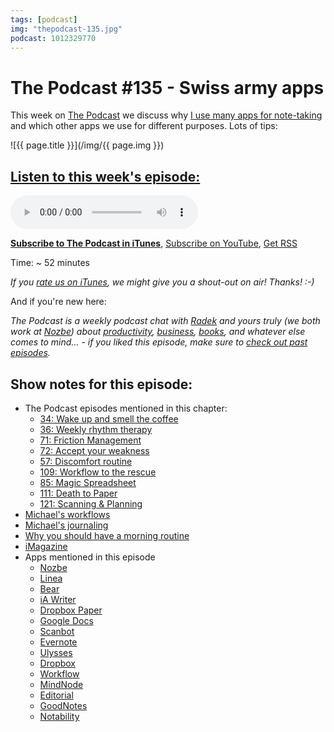 ```yaml
---
tags: [podcast]
img: "thepodcast-135.jpg"
podcast: 1012329770
---
```


# The Podcast #135 - Swiss army apps

This week on [The Podcast][p] we discuss why [I use many apps for note-taking](https://sliwinski.com/workflows) and which other apps we use for different purposes. Lots of tips:

<!--More-->

![{{ page.title }}](/img/{{ page.img }})

## [Listen to this week's episode:][e]

<audio controls>
<source src="https://files.nozbe.com/podcast/135.mp3" type="audio/mpeg">
</audio>

**[Subscribe to The Podcast in iTunes][i]**, [Subscribe on YouTube][y], [Get RSS][rss]

Time: ~ 52 minutes

*If you [rate us on iTunes][i], we might give you a shout-out on air! Thanks! :-)*

And if you're new here:

*The Podcast is a weekly podcast chat with [Radek][r] and yours truly (we both work at [Nozbe][n]) about [productivity](/productivity), [business](/business), [books](/books), and whatever else comes to mind… - if you liked this episode, make sure to [check out past episodes](/podcast).*

## Show notes for this episode:

  * The Podcast episodes mentioned in this chapter:
    * [34: Wake up and smell the coffee](http://thepodcast.fm/episodes/34)
    * [36: Weekly rhythm therapy](http://thepodcast.fm/episodes/36)
    * [71: Friction Management](http://thepodcast.fm/71)
    * [72: Accept your weakness](http://thepodcast.fm/72)
    * [57: Discomfort routine](http://thepodcast.fm/episodes/57)
    * [109: Workflow to the rescue](http://thepodcast.fm/episodes/109)
    * [85: Magic Spreadsheet](http://thepodcast.fm/85)
    * [111: Death to Paper](http://thepodcast.fm/111)
    * [121: ](https://thepodcast.fm/121)[Scanning & Planning](https://thepodcast.fm/episodes/121)
  * [Michael's workflows](https://sliwinski.com/workflows/)
  * [Michael's journaling](https://sliwinski.com/journal/)
  * [Why you should have a morning routine](https://sliwinski.com/productivemag-33/)
  * [iMagazine](https://imagazine.pl/)
  * Apps mentioned in this episode
    * [Nozbe](https://nozbe.com/)
    * [Linea](https://linea-app.com/)
    * [Bear](http://www.bear-writer.com/)
    * [iA Writer](https://ia.net/writer/)
    * [Dropbox Paper](https://www.dropbox.com/paper)
    * [Google Docs](https://docs.google.com/)
    * [Scanbot](https://scanbot.io/en/index.html)
    * [Evernote](https://evernote.com/)
    * [Ulysses](https://ulyssesapp.com/)
    * [Dropbox](https://www.dropbox.com/)
    * [Workflow](https://workflow.is/)
    * [MindNode](https://mindnode.com/)
    * [Editorial](http://omz-software.com/editorial/)
    * [GoodNotes](http://www.goodnotesapp.com/)
    * [Notability](http://gingerlabs.com/)

[y]: https://michael.gratis/thepodcastyt
[rss]: http://thepodcast.fm/episodes?format=RSS
[e]: http://thepodcast.fm/episodes/135

[p]: https://michael.gratis/thepodcastfm
[n]: https://michael.gratis/nozbe
[r]: https://michael.gratis/radex
[i]: https://michael.gratis/thepodcast
[o]: https://michael.gratis/ipadonly

